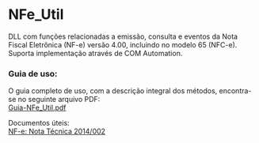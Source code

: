 # NFe_Util
DLL com funções relacionadas a emissão, consulta e eventos da Nota Fiscal Eletrônica (NF-e) versão 4.00, incluindo no modelo 65 (NFC-e). Suporta implementação através de COM Automation.

### Guia de uso:
O guia completo de uso, com a descrição integral dos métodos, encontra-se no seguinte arquivo PDF: <br />
[Guia-NFe_Util.pdf](https://drive.google.com/file/d/1FlNi-a_JZeLGQIZBmcNbR9jF5QhvMZjJ/view?usp=sharing)

Documentos úteis: <br />
[NF-e: Nota Técnica 2014/002](https://www.nfe.fazenda.gov.br/portaL/exibirArquivo.aspx?conteudo=0UjmxluFtt4=)
